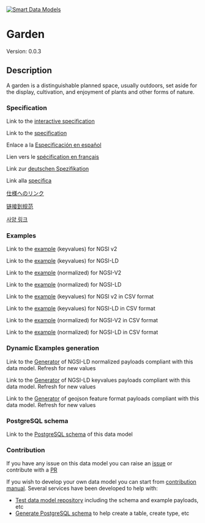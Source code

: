 [![Smart Data Models](https://smartdatamodels.org/wp-content/uploads/2022/01/SmartDataModels_logo.png "Logo")](https://smartdatamodels.org)
# Garden
Version: 0.0.3

## Description 

A garden is a distinguishable planned space, usually outdoors, set aside for the display, cultivation, and enjoyment of plants and other forms of nature.
### Specification

Link to the [interactive specification](https://swagger.lab.fiware.org/?url=https://smart-data-models.github.io/dataModel.ParksAndGardens/Garden/swagger.yaml)

Link to the [specification](https://github.com/smart-data-models/dataModel.ParksAndGardens/blob/master/Garden/doc/spec.md)

Enlace a la [Especificación en español](https://github.com/smart-data-models/dataModel.ParksAndGardens/blob/master/Garden/doc/spec_ES.md)

Lien vers le [spécification en français](https://github.com/smart-data-models/dataModel.ParksAndGardens/blob/master/Garden/doc/spec_FR.md)

Link zur [deutschen Spezifikation](https://github.com/smart-data-models/dataModel.ParksAndGardens/blob/master/Garden/doc/spec_DE.md)

Link alla [specifica](https://github.com/smart-data-models/dataModel.ParksAndGardens/blob/master/Garden/doc/spec_IT.md)

[仕様へのリンク](https://github.com/smart-data-models/dataModel.ParksAndGardens/blob/master/Garden/doc/spec_JA.md)

[链接到规范](https://github.com/smart-data-models/dataModel.ParksAndGardens/blob/master/Garden/doc/spec_ZH.md)

[사양 링크](https://github.com/smart-data-models/dataModel.ParksAndGardens/blob/master/Garden/doc/spec_KO.md)
### Examples

Link to the [example](https://smart-data-models.github.io/dataModel.ParksAndGardens/Garden/examples/example.json) (keyvalues) for NGSI v2

Link to the [example](https://smart-data-models.github.io/dataModel.ParksAndGardens/Garden/examples/example.jsonld) (keyvalues) for NGSI-LD

Link to the [example](https://smart-data-models.github.io/dataModel.ParksAndGardens/Garden/examples/example-normalized.json) (normalized) for NGSI-V2

Link to the [example](https://smart-data-models.github.io/dataModel.ParksAndGardens/Garden/examples/example-normalized.jsonld) (normalized) for NGSI-LD

Link to the [example](https://github.com/smart-data-models/dataModel.ParksAndGardens/blob/master/Garden/examples/example.json.csv) (keyvalues) for NGSI v2 in CSV format

Link to the [example](https://github.com/smart-data-models/dataModel.ParksAndGardens/blob/master/Garden/examples/example.jsonld.csv) (keyvalues) for NGSI-LD in CSV format

Link to the [example](https://github.com/smart-data-models/dataModel.ParksAndGardens/blob/master/Garden/examples/example-normalized.json.csv) (normalized) for NGSI-V2 in CSV format

Link to the [example](https://github.com/smart-data-models/dataModel.ParksAndGardens/blob/master/Garden/examples/example-normalized.jsonld.csv) (normalized) for NGSI-LD in CSV format
### Dynamic Examples generation

Link to the [Generator](https://smartdatamodels.org/extra/ngsi-ld_generator.php?schemaUrl=https://raw.githubusercontent.com/smart-data-models/dataModel.ParksAndGardens/master/Garden/schema.json&email=info@smartdatamodels.org) of NGSI-LD normalized payloads compliant with this data model. Refresh for new values

Link to the [Generator](https://smartdatamodels.org/extra/ngsi-ld_generator_keyvalues.php?schemaUrl=https://raw.githubusercontent.com/smart-data-models/dataModel.ParksAndGardens/master/Garden/schema.json&email=info@smartdatamodels.org) of NGSI-LD keyvalues payloads compliant with this data model. Refresh for new values

Link to the [Generator](https://smartdatamodels.org/extra/geojson_features_generator.php?schemaUrl=https://raw.githubusercontent.com/smart-data-models/dataModel.ParksAndGardens/master/Garden/schema.json&email=info@smartdatamodels.org) of geojson feature format payloads compliant with this data model. Refresh for new values
### PostgreSQL schema

Link to the [PostgreSQL schema](https://github.com/smart-data-models/dataModel.ParksAndGardens/blob/master/Garden/schema.sql) of this data model
### Contribution

 If you have any issue on this data model you can raise an [issue](https://github.com/smart-data-models/dataModel.ParksAndGardens/issues)  or contribute with a [PR](https://github.com/smart-data-models/dataModel.ParksAndGardens/pulls)

 If you wish to develop your own data model you can start from [contribution manual](https://bit.ly/contribution_manual). Several services have been developed to help with: 
 - [Test data model repository](https://smartdatamodels.org/index.php/data-models-contribution-api/) including the schema and example payloads, etc
 - [Generate PostgreSQL schema](https://smartdatamodels.org/index.php/sql-service/) to help create a table, create type, etc